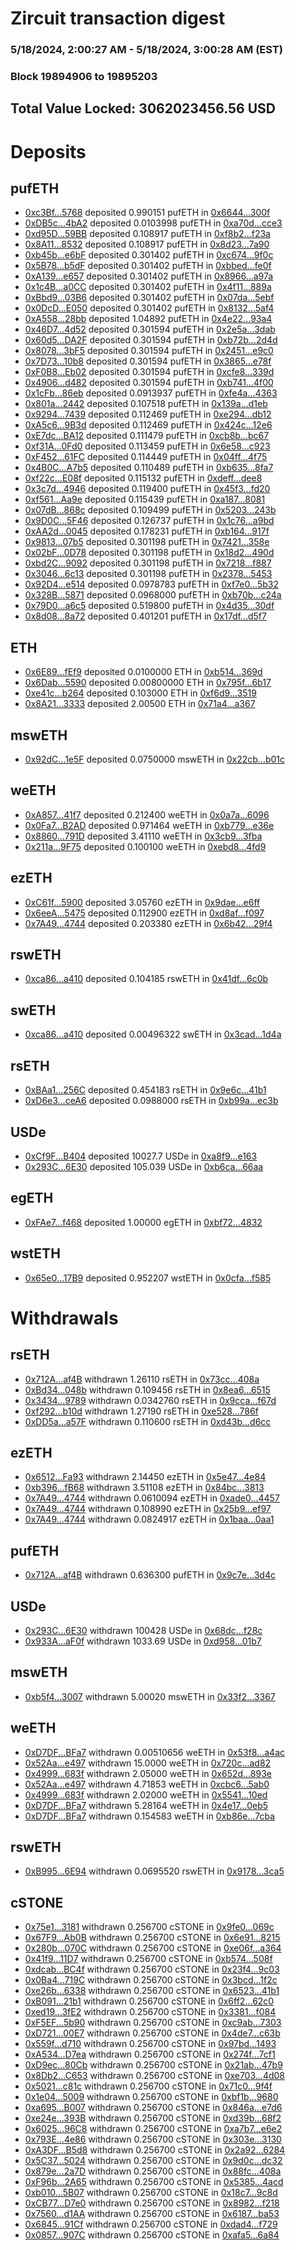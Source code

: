 # Zircuit transaction digest
### 5/18/2024, 2:00:27 AM - 5/18/2024, 3:00:28 AM (EST)
### Block 19894906 to 19895203

## Total Value Locked: 3062023456.56 USD

# Deposits
## pufETH
- [0xc3Bf...5768](https://etherscan.io/address/0xc3Bf04aA60e46f37C834C94c84eA61293eFE5768) deposited 0.990151 pufETH in [0x6644...300f](https://etherscan.io/tx/0xc3Bf04aA60e46f37C834C94c84eA61293eFE5768)
- [0xDB5c...4bA2](https://etherscan.io/address/0xDB5c32Dce8ED1D4faE6100a8DdD7803dBd134bA2) deposited 0.0103998 pufETH in [0xa70d...cce3](https://etherscan.io/tx/0xDB5c32Dce8ED1D4faE6100a8DdD7803dBd134bA2)
- [0xd95D...59BB](https://etherscan.io/address/0xd95DF8cdF6933782F209614f2dEBBdd1664159BB) deposited 0.108917 pufETH in [0xf8b2...f23a](https://etherscan.io/tx/0xd95DF8cdF6933782F209614f2dEBBdd1664159BB)
- [0x8A11...8532](https://etherscan.io/address/0x8A11318453239BeB60AEfDD86D084e8f875e8532) deposited 0.108917 pufETH in [0x8d23...7a90](https://etherscan.io/tx/0x8A11318453239BeB60AEfDD86D084e8f875e8532)
- [0xb45b...e6bF](https://etherscan.io/address/0xb45b1598659E93C1ee69CD1774B2268d4bE5e6bF) deposited 0.301402 pufETH in [0xc674...9f0c](https://etherscan.io/tx/0xb45b1598659E93C1ee69CD1774B2268d4bE5e6bF)
- [0x5B78...b5dF](https://etherscan.io/address/0x5B788d05EeCee1C64737571E55cDE83Df778b5dF) deposited 0.301402 pufETH in [0xbbed...fe0f](https://etherscan.io/tx/0x5B788d05EeCee1C64737571E55cDE83Df778b5dF)
- [0xA139...e657](https://etherscan.io/address/0xA139600114367Bf0fe81d34e899A70d2ba00e657) deposited 0.301402 pufETH in [0x8966...a97a](https://etherscan.io/tx/0xA139600114367Bf0fe81d34e899A70d2ba00e657)
- [0x1c4B...a0CC](https://etherscan.io/address/0x1c4B3f1b6CF17C26Bf14bd853347257a132fa0CC) deposited 0.301402 pufETH in [0x4f11...889a](https://etherscan.io/tx/0x1c4B3f1b6CF17C26Bf14bd853347257a132fa0CC)
- [0xBbd9...03B6](https://etherscan.io/address/0xBbd9A55347F5B4d5e27EAb2A3Bbe42c1A4Cf03B6) deposited 0.301402 pufETH in [0x07da...5ebf](https://etherscan.io/tx/0xBbd9A55347F5B4d5e27EAb2A3Bbe42c1A4Cf03B6)
- [0x0DcD...E050](https://etherscan.io/address/0x0DcD71766D3ADCcd0c09C121c56d4FE74703E050) deposited 0.301402 pufETH in [0x8132...5af4](https://etherscan.io/tx/0x0DcD71766D3ADCcd0c09C121c56d4FE74703E050)
- [0xA558...28bb](https://etherscan.io/address/0xA5585E1EfcaD8B6927d9611370241e2B729128bb) deposited 1.04892 pufETH in [0x4e22...93a4](https://etherscan.io/tx/0xA5585E1EfcaD8B6927d9611370241e2B729128bb)
- [0x46D7...4d52](https://etherscan.io/address/0x46D7fD866892330946A84Bc99cfC9C37A65B4d52) deposited 0.301594 pufETH in [0x2e5a...3dab](https://etherscan.io/tx/0x46D7fD866892330946A84Bc99cfC9C37A65B4d52)
- [0x60d5...DA2F](https://etherscan.io/address/0x60d53d0d6bA9F1B2C306DB2829C6779650d1DA2F) deposited 0.301594 pufETH in [0xb72b...2d4d](https://etherscan.io/tx/0x60d53d0d6bA9F1B2C306DB2829C6779650d1DA2F)
- [0x8078...3bF5](https://etherscan.io/address/0x8078c073AC9c5b0e8c41077d3D1986Db64Ec3bF5) deposited 0.301594 pufETH in [0x2451...e9c0](https://etherscan.io/tx/0x8078c073AC9c5b0e8c41077d3D1986Db64Ec3bF5)
- [0x7D73...10b8](https://etherscan.io/address/0x7D73421971fc8278883a3e267dA88B57812110b8) deposited 0.301594 pufETH in [0x3865...e78f](https://etherscan.io/tx/0x7D73421971fc8278883a3e267dA88B57812110b8)
- [0xF0B8...Eb02](https://etherscan.io/address/0xF0B8dB642dF25bC76bE3Ce2651815627263fEb02) deposited 0.301594 pufETH in [0xcfe8...339d](https://etherscan.io/tx/0xF0B8dB642dF25bC76bE3Ce2651815627263fEb02)
- [0x4906...d482](https://etherscan.io/address/0x4906b138422449f4812d574b56c72d5fbfC0d482) deposited 0.301594 pufETH in [0xb741...4f00](https://etherscan.io/tx/0x4906b138422449f4812d574b56c72d5fbfC0d482)
- [0x1cFb...86eb](https://etherscan.io/address/0x1cFb074F5eFc12F648CB5A214346930F0c3886eb) deposited 0.0913937 pufETH in [0xfe4a...4363](https://etherscan.io/tx/0x1cFb074F5eFc12F648CB5A214346930F0c3886eb)
- [0x801a...2442](https://etherscan.io/address/0x801a25715438c2b68ae065d1b4C81A329E692442) deposited 0.107518 pufETH in [0x139a...d1eb](https://etherscan.io/tx/0x801a25715438c2b68ae065d1b4C81A329E692442)
- [0x9294...7439](https://etherscan.io/address/0x9294BCB807577b079737729d240Af448533a7439) deposited 0.112469 pufETH in [0xe294...db12](https://etherscan.io/tx/0x9294BCB807577b079737729d240Af448533a7439)
- [0xA5c6...9B3d](https://etherscan.io/address/0xA5c676C26b09f394CB92251ba0bF645B24939B3d) deposited 0.112469 pufETH in [0x424c...12e6](https://etherscan.io/tx/0xA5c676C26b09f394CB92251ba0bF645B24939B3d)
- [0xE7dc...BA12](https://etherscan.io/address/0xE7dc228443b23662297D1f25e54D5F80d426BA12) deposited 0.111479 pufETH in [0xcb8b...bc67](https://etherscan.io/tx/0xE7dc228443b23662297D1f25e54D5F80d426BA12)
- [0xf31A...0Fd0](https://etherscan.io/address/0xf31A1ddB0Ff9c660e5AA6b8BFFDb7E4c3d720Fd0) deposited 0.113459 pufETH in [0x6e58...c923](https://etherscan.io/tx/0xf31A1ddB0Ff9c660e5AA6b8BFFDb7E4c3d720Fd0)
- [0xF452...61FC](https://etherscan.io/address/0xF452aE389617C97aEC08c000e84A385fD2df61FC) deposited 0.114449 pufETH in [0x04ff...4f75](https://etherscan.io/tx/0xF452aE389617C97aEC08c000e84A385fD2df61FC)
- [0x4B0C...A7b5](https://etherscan.io/address/0x4B0CCeC9Ca69194d0a693e61EC08A4029EFaA7b5) deposited 0.110489 pufETH in [0xb635...8fa7](https://etherscan.io/tx/0x4B0CCeC9Ca69194d0a693e61EC08A4029EFaA7b5)
- [0xf22c...E08f](https://etherscan.io/address/0xf22cf045a26faed5E2507062B981083654B8E08f) deposited 0.115132 pufETH in [0xdeff...dee8](https://etherscan.io/tx/0xf22cf045a26faed5E2507062B981083654B8E08f)
- [0x3c7d...4946](https://etherscan.io/address/0x3c7dE6232058c002759A9b74042aC3EC61544946) deposited 0.119400 pufETH in [0x45f3...fd20](https://etherscan.io/tx/0x3c7dE6232058c002759A9b74042aC3EC61544946)
- [0xf561...Aa9e](https://etherscan.io/address/0xf56195B0431be1012913667bDC7c0100Db15Aa9e) deposited 0.115439 pufETH in [0xa187...8081](https://etherscan.io/tx/0xf56195B0431be1012913667bDC7c0100Db15Aa9e)
- [0x07dB...868c](https://etherscan.io/address/0x07dB755C5d8FdA9E6E845904b88Af2eb5BD1868c) deposited 0.109499 pufETH in [0x5203...243b](https://etherscan.io/tx/0x07dB755C5d8FdA9E6E845904b88Af2eb5BD1868c)
- [0x9D0C...5F46](https://etherscan.io/address/0x9D0C4CAc6cEEa2275882cbE4de9f3F9B7da85F46) deposited 0.126737 pufETH in [0x1c76...a9bd](https://etherscan.io/tx/0x9D0C4CAc6cEEa2275882cbE4de9f3F9B7da85F46)
- [0xAA2d...0045](https://etherscan.io/address/0xAA2de1A69AF4Bce9527F9f58e4a710FF86b60045) deposited 0.178231 pufETH in [0xb164...917f](https://etherscan.io/tx/0xAA2de1A69AF4Bce9527F9f58e4a710FF86b60045)
- [0x9813...07b5](https://etherscan.io/address/0x9813F24581f15AE14702c24BE0f65782520507b5) deposited 0.301198 pufETH in [0x7421...358e](https://etherscan.io/tx/0x9813F24581f15AE14702c24BE0f65782520507b5)
- [0x02bF...0D78](https://etherscan.io/address/0x02bFdF3792AA03572F22D69ea53b8dB36eEf0D78) deposited 0.301198 pufETH in [0x18d2...490d](https://etherscan.io/tx/0x02bFdF3792AA03572F22D69ea53b8dB36eEf0D78)
- [0xbd2C...9092](https://etherscan.io/address/0xbd2Ca315098E13e91F9A91a4744052d62c8e9092) deposited 0.301198 pufETH in [0x7218...f887](https://etherscan.io/tx/0xbd2Ca315098E13e91F9A91a4744052d62c8e9092)
- [0x3046...6c13](https://etherscan.io/address/0x30463A911EFC06671D45fA02832e876edfC66c13) deposited 0.301198 pufETH in [0x2378...5453](https://etherscan.io/tx/0x30463A911EFC06671D45fA02832e876edfC66c13)
- [0x92D4...e514](https://etherscan.io/address/0x92D4a159a0C3e4Dd1dDf1DFBE8083395ceeFe514) deposited 0.0978783 pufETH in [0xf7e0...5b32](https://etherscan.io/tx/0x92D4a159a0C3e4Dd1dDf1DFBE8083395ceeFe514)
- [0x328B...5871](https://etherscan.io/address/0x328B276C2A92f0d23A93Bc235d7112B252105871) deposited 0.0968000 pufETH in [0xb70b...c24a](https://etherscan.io/tx/0x328B276C2A92f0d23A93Bc235d7112B252105871)
- [0x79D0...a6c5](https://etherscan.io/address/0x79D0b539aF62DAd721ceb8D9FD4404130bC8a6c5) deposited 0.519800 pufETH in [0x4d35...30df](https://etherscan.io/tx/0x79D0b539aF62DAd721ceb8D9FD4404130bC8a6c5)
- [0x8d08...8a72](https://etherscan.io/address/0x8d080f566dB0156D29598566F59129B499948a72) deposited 0.401201 pufETH in [0x17df...d5f7](https://etherscan.io/tx/0x8d080f566dB0156D29598566F59129B499948a72)
## ETH
- [0x6E89...fEf9](https://etherscan.io/address/0x6E8940D2E28d60572b547a024f3C5b4124E7fEf9) deposited 0.0100000 ETH in [0xb514...369d](https://etherscan.io/tx/0x6E8940D2E28d60572b547a024f3C5b4124E7fEf9)
- [0x6Dab...5590](https://etherscan.io/address/0x6Dabc3D25b4F961e10c00248fbEEC7d634345590) deposited 0.00800000 ETH in [0x795f...6b17](https://etherscan.io/tx/0x6Dabc3D25b4F961e10c00248fbEEC7d634345590)
- [0xe41c...b264](https://etherscan.io/address/0xe41c1C905341324FB575f59BC28D6eb6F0D4b264) deposited 0.103000 ETH in [0xf6d9...3519](https://etherscan.io/tx/0xe41c1C905341324FB575f59BC28D6eb6F0D4b264)
- [0x8A21...3333](https://etherscan.io/address/0x8A212178FCEAD3fcCA2649F5D726d183B8A43333) deposited 2.00500 ETH in [0x71a4...a367](https://etherscan.io/tx/0x8A212178FCEAD3fcCA2649F5D726d183B8A43333)
## mswETH
- [0x92dC...1e5F](https://etherscan.io/address/0x92dC31E9C6FCB829E1645AFFaA35eb9521041e5F) deposited 0.0750000 mswETH in [0x22cb...b01c](https://etherscan.io/tx/0x92dC31E9C6FCB829E1645AFFaA35eb9521041e5F)
## weETH
- [0xA857...41f7](https://etherscan.io/address/0xA857F7cDD44205083027B0d7c5072305A1d341f7) deposited 0.212400 weETH in [0x0a7a...6096](https://etherscan.io/tx/0xA857F7cDD44205083027B0d7c5072305A1d341f7)
- [0x0Fa7...B2AD](https://etherscan.io/address/0x0Fa74724BD26B8C37424a95dD95F915DDBC9B2AD) deposited 0.971464 weETH in [0xb779...e36e](https://etherscan.io/tx/0x0Fa74724BD26B8C37424a95dD95F915DDBC9B2AD)
- [0x8860...791D](https://etherscan.io/address/0x8860996bc19e1d1E65767A26C95D387d9708791D) deposited 3.41110 weETH in [0x3cb9...3fba](https://etherscan.io/tx/0x8860996bc19e1d1E65767A26C95D387d9708791D)
- [0x211a...9F75](https://etherscan.io/address/0x211a733563232cFf8A1b6Fff5456EFc8659E9F75) deposited 0.100100 weETH in [0xebd8...4fd9](https://etherscan.io/tx/0x211a733563232cFf8A1b6Fff5456EFc8659E9F75)
## ezETH
- [0xC61f...5900](https://etherscan.io/address/0xC61fe428535bC9185D680240576E06ec89005900) deposited 3.05760 ezETH in [0x9dae...e6ff](https://etherscan.io/tx/0xC61fe428535bC9185D680240576E06ec89005900)
- [0x6eeA...5475](https://etherscan.io/address/0x6eeA6AAB5Ebf89c4d1bD73806966d929D8895475) deposited 0.112900 ezETH in [0xd8af...f097](https://etherscan.io/tx/0x6eeA6AAB5Ebf89c4d1bD73806966d929D8895475)
- [0x7A49...4744](https://etherscan.io/address/0x7A493Be5c2ce014cD049Bf178a1ac0Db1B434744) deposited 0.203380 ezETH in [0x6b42...29f4](https://etherscan.io/tx/0x7A493Be5c2ce014cD049Bf178a1ac0Db1B434744)
## rswETH
- [0xca86...a410](https://etherscan.io/address/0xca86E323C07e6F8ee2fFf548DB0a26A05dF3a410) deposited 0.104185 rswETH in [0x41df...6c0b](https://etherscan.io/tx/0xca86E323C07e6F8ee2fFf548DB0a26A05dF3a410)
## swETH
- [0xca86...a410](https://etherscan.io/address/0xca86E323C07e6F8ee2fFf548DB0a26A05dF3a410) deposited 0.00496322 swETH in [0x3cad...1d4a](https://etherscan.io/tx/0xca86E323C07e6F8ee2fFf548DB0a26A05dF3a410)
## rsETH
- [0xBAa1...256C](https://etherscan.io/address/0xBAa18E4a40d0fBe1F3B2Af011B9392f7bD29256C) deposited 0.454183 rsETH in [0x9e6c...41b1](https://etherscan.io/tx/0xBAa18E4a40d0fBe1F3B2Af011B9392f7bD29256C)
- [0xD6e3...ceA6](https://etherscan.io/address/0xD6e3C8bD8510a46bBaEe196eAFcC70c9a5aaceA6) deposited 0.0988000 rsETH in [0xb99a...ec3b](https://etherscan.io/tx/0xD6e3C8bD8510a46bBaEe196eAFcC70c9a5aaceA6)
## USDe
- [0xCf9F...B404](https://etherscan.io/address/0xCf9F99C643b28DaEC98DE3f70A4b84c271C2B404) deposited 10027.7 USDe in [0xa8f9...e163](https://etherscan.io/tx/0xCf9F99C643b28DaEC98DE3f70A4b84c271C2B404)
- [0x293C...6E30](https://etherscan.io/address/0x293C6937D8D82e05B01335F7B33FBA0c8e256E30) deposited 105.039 USDe in [0xb6ca...66aa](https://etherscan.io/tx/0x293C6937D8D82e05B01335F7B33FBA0c8e256E30)
## egETH
- [0xFAe7...f468](https://etherscan.io/address/0xFAe7e1Db6601D562c6A5b48126a7D4848EA6f468) deposited 1.00000 egETH in [0xbf72...4832](https://etherscan.io/tx/0xFAe7e1Db6601D562c6A5b48126a7D4848EA6f468)
## wstETH
- [0x65e0...17B9](https://etherscan.io/address/0x65e0aA854D70515770fBd6F4700eBe16923817B9) deposited 0.952207 wstETH in [0x0cfa...f585](https://etherscan.io/tx/0x65e0aA854D70515770fBd6F4700eBe16923817B9)
# Withdrawals
## rsETH
- [0x712A...af4B](https://etherscan.io/address/0x712A448C3C449d32EE0E61010AFa1295643baf4B) withdrawn 1.26110 rsETH in [0x73cc...408a](https://etherscan.io/tx/0x712A448C3C449d32EE0E61010AFa1295643baf4B)
- [0xBd34...048b](https://etherscan.io/address/0xBd34Fb04163Cdcfe00B7Ef55ce256802Fe0B048b) withdrawn 0.109456 rsETH in [0x8ea6...6515](https://etherscan.io/tx/0xBd34Fb04163Cdcfe00B7Ef55ce256802Fe0B048b)
- [0x3434...9789](https://etherscan.io/address/0x34349c5569e7B846c3558961552D2202760A9789) withdrawn 0.0342760 rsETH in [0x9cca...f67d](https://etherscan.io/tx/0x34349c5569e7B846c3558961552D2202760A9789)
- [0xf292...b10d](https://etherscan.io/address/0xf29282983873A314Ce941CaECDFC101cbF49b10d) withdrawn 1.27190 rsETH in [0xe528...786f](https://etherscan.io/tx/0xf29282983873A314Ce941CaECDFC101cbF49b10d)
- [0xDD5a...a57F](https://etherscan.io/address/0xDD5aE96db35709AE9762bECB357150C3A5e4a57F) withdrawn 0.110600 rsETH in [0xd43b...d6cc](https://etherscan.io/tx/0xDD5aE96db35709AE9762bECB357150C3A5e4a57F)
## ezETH
- [0x6512...Fa93](https://etherscan.io/address/0x651205ac9B9ef47Db8175339F450a710D055Fa93) withdrawn 2.14450 ezETH in [0x5e47...4e84](https://etherscan.io/tx/0x651205ac9B9ef47Db8175339F450a710D055Fa93)
- [0xb396...fB68](https://etherscan.io/address/0xb39682FcCa63c5513cb70772AbC3bba4B4fafB68) withdrawn 3.51108 ezETH in [0x84bc...3813](https://etherscan.io/tx/0xb39682FcCa63c5513cb70772AbC3bba4B4fafB68)
- [0x7A49...4744](https://etherscan.io/address/0x7A493Be5c2ce014cD049Bf178a1ac0Db1B434744) withdrawn 0.0610094 ezETH in [0xade0...4457](https://etherscan.io/tx/0x7A493Be5c2ce014cD049Bf178a1ac0Db1B434744)
- [0x7A49...4744](https://etherscan.io/address/0x7A493Be5c2ce014cD049Bf178a1ac0Db1B434744) withdrawn 0.108990 ezETH in [0x25b9...ef97](https://etherscan.io/tx/0x7A493Be5c2ce014cD049Bf178a1ac0Db1B434744)
- [0x7A49...4744](https://etherscan.io/address/0x7A493Be5c2ce014cD049Bf178a1ac0Db1B434744) withdrawn 0.0824917 ezETH in [0x1baa...0aa1](https://etherscan.io/tx/0x7A493Be5c2ce014cD049Bf178a1ac0Db1B434744)
## pufETH
- [0x712A...af4B](https://etherscan.io/address/0x712A448C3C449d32EE0E61010AFa1295643baf4B) withdrawn 0.636300 pufETH in [0x9c7e...3d4c](https://etherscan.io/tx/0x712A448C3C449d32EE0E61010AFa1295643baf4B)
## USDe
- [0x293C...6E30](https://etherscan.io/address/0x293C6937D8D82e05B01335F7B33FBA0c8e256E30) withdrawn 100428 USDe in [0x68dc...f28c](https://etherscan.io/tx/0x293C6937D8D82e05B01335F7B33FBA0c8e256E30)
- [0x933A...aF0f](https://etherscan.io/address/0x933A497C359cDF437D370E37158f2553C167aF0f) withdrawn 1033.69 USDe in [0xd958...01b7](https://etherscan.io/tx/0x933A497C359cDF437D370E37158f2553C167aF0f)
## mswETH
- [0xb5f4...3007](https://etherscan.io/address/0xb5f4af1a4B5021Ae10207E1C2E119ce8249B3007) withdrawn 5.00020 mswETH in [0x33f2...3367](https://etherscan.io/tx/0xb5f4af1a4B5021Ae10207E1C2E119ce8249B3007)
## weETH
- [0xD7DF...BFa7](https://etherscan.io/address/0xD7DF7E085214743530afF339aFC420c7c720BFa7) withdrawn 0.00510656 weETH in [0x53f8...a4ac](https://etherscan.io/tx/0xD7DF7E085214743530afF339aFC420c7c720BFa7)
- [0x52Aa...e497](https://etherscan.io/address/0x52Aa899454998Be5b000Ad077a46Bbe360F4e497) withdrawn 15.0000 weETH in [0x720c...ad82](https://etherscan.io/tx/0x52Aa899454998Be5b000Ad077a46Bbe360F4e497)
- [0x4999...683f](https://etherscan.io/address/0x49992D145823e855396a7E35a874122d3089683f) withdrawn 2.05000 weETH in [0x652d...893e](https://etherscan.io/tx/0x49992D145823e855396a7E35a874122d3089683f)
- [0x52Aa...e497](https://etherscan.io/address/0x52Aa899454998Be5b000Ad077a46Bbe360F4e497) withdrawn 4.71853 weETH in [0xcbc6...5ab0](https://etherscan.io/tx/0x52Aa899454998Be5b000Ad077a46Bbe360F4e497)
- [0x4999...683f](https://etherscan.io/address/0x49992D145823e855396a7E35a874122d3089683f) withdrawn 2.02000 weETH in [0x5541...10ed](https://etherscan.io/tx/0x49992D145823e855396a7E35a874122d3089683f)
- [0xD7DF...BFa7](https://etherscan.io/address/0xD7DF7E085214743530afF339aFC420c7c720BFa7) withdrawn 5.28164 weETH in [0x4e17...0eb5](https://etherscan.io/tx/0xD7DF7E085214743530afF339aFC420c7c720BFa7)
- [0xD7DF...BFa7](https://etherscan.io/address/0xD7DF7E085214743530afF339aFC420c7c720BFa7) withdrawn 0.154583 weETH in [0xb86e...7cba](https://etherscan.io/tx/0xD7DF7E085214743530afF339aFC420c7c720BFa7)
## rswETH
- [0xB995...6E94](https://etherscan.io/address/0xB995Ae75AF05A899C0b09CCc07c8C8cBA2E66E94) withdrawn 0.0695520 rswETH in [0x9178...3ca5](https://etherscan.io/tx/0xB995Ae75AF05A899C0b09CCc07c8C8cBA2E66E94)
## cSTONE
- [0x75e1...3181](https://etherscan.io/address/0x75e1f7bE287C5E9BC1B3841E438c1FeA15F63181) withdrawn 0.256700 cSTONE in [0x9fe0...069c](https://etherscan.io/tx/0x75e1f7bE287C5E9BC1B3841E438c1FeA15F63181)
- [0x67F9...Ab0B](https://etherscan.io/address/0x67F9A1342A83F0F72D545A388c91B55F38d2Ab0B) withdrawn 0.256700 cSTONE in [0x6e91...8215](https://etherscan.io/tx/0x67F9A1342A83F0F72D545A388c91B55F38d2Ab0B)
- [0x280b...070C](https://etherscan.io/address/0x280b0C18E9Cc5626788Bd556Ed1E02c665C1070C) withdrawn 0.256700 cSTONE in [0xe06f...a364](https://etherscan.io/tx/0x280b0C18E9Cc5626788Bd556Ed1E02c665C1070C)
- [0x41f9...11D7](https://etherscan.io/address/0x41f94C55a3F47d561577157Ee287a6b4Dcb211D7) withdrawn 0.256700 cSTONE in [0xb574...508f](https://etherscan.io/tx/0x41f94C55a3F47d561577157Ee287a6b4Dcb211D7)
- [0xdcab...BC4f](https://etherscan.io/address/0xdcab58053cBDc2559022D15fe27594a58669BC4f) withdrawn 0.256700 cSTONE in [0x23f4...9c03](https://etherscan.io/tx/0xdcab58053cBDc2559022D15fe27594a58669BC4f)
- [0x0Ba4...719C](https://etherscan.io/address/0x0Ba4B59Bf02979a6682176dC3dBaD0742080719C) withdrawn 0.256700 cSTONE in [0x3bcd...1f2c](https://etherscan.io/tx/0x0Ba4B59Bf02979a6682176dC3dBaD0742080719C)
- [0xe26b...6338](https://etherscan.io/address/0xe26b0Fb9a2643Da6259c8DE08Db2d5702Ae76338) withdrawn 0.256700 cSTONE in [0x6523...41b1](https://etherscan.io/tx/0xe26b0Fb9a2643Da6259c8DE08Db2d5702Ae76338)
- [0xB091...21b1](https://etherscan.io/address/0xB0917647C5dCcE1cfEC918f3aedCFb6B2e8e21b1) withdrawn 0.256700 cSTONE in [0x6ff2...62c0](https://etherscan.io/tx/0xB0917647C5dCcE1cfEC918f3aedCFb6B2e8e21b1)
- [0xed19...3fE2](https://etherscan.io/address/0xed19E46596b7f07d4AfA80248a9586F1f0003fE2) withdrawn 0.256700 cSTONE in [0x3381...f084](https://etherscan.io/tx/0xed19E46596b7f07d4AfA80248a9586F1f0003fE2)
- [0xF5EF...5b90](https://etherscan.io/address/0xF5EFbdc54A4469120F5378a497f8887A59275b90) withdrawn 0.256700 cSTONE in [0xc9ab...7303](https://etherscan.io/tx/0xF5EFbdc54A4469120F5378a497f8887A59275b90)
- [0xD721...00E7](https://etherscan.io/address/0xD72187212557e9943063863D47f63866237e00E7) withdrawn 0.256700 cSTONE in [0x4de7...c63b](https://etherscan.io/tx/0xD72187212557e9943063863D47f63866237e00E7)
- [0x559f...d710](https://etherscan.io/address/0x559f8A93652718D61188EC7D5445AF41aFc1d710) withdrawn 0.256700 cSTONE in [0x97bd...1493](https://etherscan.io/tx/0x559f8A93652718D61188EC7D5445AF41aFc1d710)
- [0xA534...D7ea](https://etherscan.io/address/0xA53467a98F8eE4347595405a2D7aBEe7b7B6D7ea) withdrawn 0.256700 cSTONE in [0x274f...7cf1](https://etherscan.io/tx/0xA53467a98F8eE4347595405a2D7aBEe7b7B6D7ea)
- [0xD9ec...80Cb](https://etherscan.io/address/0xD9ec30d4219E7F8A7281f2E731bac8dFf0B380Cb) withdrawn 0.256700 cSTONE in [0x21ab...47b9](https://etherscan.io/tx/0xD9ec30d4219E7F8A7281f2E731bac8dFf0B380Cb)
- [0x8Db2...C653](https://etherscan.io/address/0x8Db2Cc8b6a0FCD9bD501bDb366f17f65C7F7C653) withdrawn 0.256700 cSTONE in [0xe703...4d08](https://etherscan.io/tx/0x8Db2Cc8b6a0FCD9bD501bDb366f17f65C7F7C653)
- [0x5021...c81c](https://etherscan.io/address/0x5021391A803D7E5194DcC7e4c42c631992EEc81c) withdrawn 0.256700 cSTONE in [0x71c0...9f4f](https://etherscan.io/tx/0x5021391A803D7E5194DcC7e4c42c631992EEc81c)
- [0x1e04...5009](https://etherscan.io/address/0x1e04EB3a14e3FC6D917BBf77260857B728105009) withdrawn 0.256700 cSTONE in [0xbf1b...9680](https://etherscan.io/tx/0x1e04EB3a14e3FC6D917BBf77260857B728105009)
- [0xa695...B007](https://etherscan.io/address/0xa695E0F134e879aE627dDD03172411F2fE8CB007) withdrawn 0.256700 cSTONE in [0x846a...e7d6](https://etherscan.io/tx/0xa695E0F134e879aE627dDD03172411F2fE8CB007)
- [0xe24e...393B](https://etherscan.io/address/0xe24eE68ed7c75bD1881C78BaA5b8D9aDBcE6393B) withdrawn 0.256700 cSTONE in [0xd39b...68f2](https://etherscan.io/tx/0xe24eE68ed7c75bD1881C78BaA5b8D9aDBcE6393B)
- [0x6025...96C8](https://etherscan.io/address/0x602509Cc9063b387024c4D43dE8EBB3F74a996C8) withdrawn 0.256700 cSTONE in [0xa7b7...e6e2](https://etherscan.io/tx/0x602509Cc9063b387024c4D43dE8EBB3F74a996C8)
- [0x793E...4e86](https://etherscan.io/address/0x793E465e3184Be6385A9c2163634e9539F244e86) withdrawn 0.256700 cSTONE in [0x303e...3130](https://etherscan.io/tx/0x793E465e3184Be6385A9c2163634e9539F244e86)
- [0xA3DF...B5d8](https://etherscan.io/address/0xA3DF02E42C247A06C27a0e13e0746D92b186B5d8) withdrawn 0.256700 cSTONE in [0x2a92...6284](https://etherscan.io/tx/0xA3DF02E42C247A06C27a0e13e0746D92b186B5d8)
- [0x5C37...5024](https://etherscan.io/address/0x5C3778F8deD5f517116876745e09dBC00B6B5024) withdrawn 0.256700 cSTONE in [0x9d0c...dc32](https://etherscan.io/tx/0x5C3778F8deD5f517116876745e09dBC00B6B5024)
- [0x879e...2a7D](https://etherscan.io/address/0x879ed25d09C96Ea7d0917eD456a111Ac727D2a7D) withdrawn 0.256700 cSTONE in [0x88fc...408a](https://etherscan.io/tx/0x879ed25d09C96Ea7d0917eD456a111Ac727D2a7D)
- [0xF96b...2A65](https://etherscan.io/address/0xF96bffd7E3823cFb7A4AD0Bdab6Ba2242DCe2A65) withdrawn 0.256700 cSTONE in [0x5385...4acd](https://etherscan.io/tx/0xF96bffd7E3823cFb7A4AD0Bdab6Ba2242DCe2A65)
- [0xb010...5B07](https://etherscan.io/address/0xb010E61bD567cCF6399f763ABd1320B8B66a5B07) withdrawn 0.256700 cSTONE in [0x18c7...9c8d](https://etherscan.io/tx/0xb010E61bD567cCF6399f763ABd1320B8B66a5B07)
- [0xCB77...D7e0](https://etherscan.io/address/0xCB77c4fF0a26Ab0Ee89348c2Ea746290F0dbD7e0) withdrawn 0.256700 cSTONE in [0x8982...f218](https://etherscan.io/tx/0xCB77c4fF0a26Ab0Ee89348c2Ea746290F0dbD7e0)
- [0x7560...d1AA](https://etherscan.io/address/0x7560eCccC4564253D710f4D565A8d6740452d1AA) withdrawn 0.256700 cSTONE in [0x6187...ba53](https://etherscan.io/tx/0x7560eCccC4564253D710f4D565A8d6740452d1AA)
- [0x6845...91Cf](https://etherscan.io/address/0x68458E71645C6627755453c5098F23d2C91291Cf) withdrawn 0.256700 cSTONE in [0xdad4...f729](https://etherscan.io/tx/0x68458E71645C6627755453c5098F23d2C91291Cf)
- [0x0857...907C](https://etherscan.io/address/0x0857B14d2d17Ae11d573ba56a1C28A82E1A2907C) withdrawn 0.256700 cSTONE in [0xafa5...6a84](https://etherscan.io/tx/0x0857B14d2d17Ae11d573ba56a1C28A82E1A2907C)
